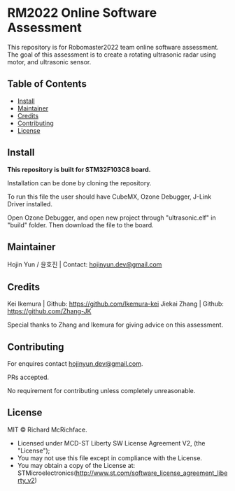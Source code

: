 # RM2022 Online Software Assessment

This repository is for Robomaster2022 team online software assessment. The goal of this assessment is to create a rotating ultrasonic radar using motor, and ultrasonic sensor.

## Table of Contents
- [Install](#Install)
- [Maintainer](#Maintainer)
- [Credits](#Credits)
- [Contributing](#Contributing)
- [License](#License)

## Install
**This repository is built for STM32F103C8 board.**

Installation can be done by cloning the repository.

To run this file the user should have CubeMX, Ozone Debugger, J-Link Driver installed.

Open Ozone Debugger, and open new project through "ultrasonic.elf" in "build" folder. Then download the file to the board.

## Maintainer
Hojin Yun / 윤호진 | Contact: hojinyun.dev@gmail.com

## Credits
Kei Ikemura | Github: https://github.com/Ikemura-kei
Jiekai Zhang | Github: https://github.com/Zhang-JK

Special thanks to Zhang and Ikemura for giving advice on this assessment.

## Contributing
For enquires contact hojinyun.dev@gmail.com.

PRs accepted.

No requirement for contributing unless completely unreasonable.

## License

MIT © Richard McRichface.

  * Licensed under MCD-ST Liberty SW License Agreement V2, (the "License");
  * You may not use this file except in compliance with the License.
  * You may obtain a copy of the License at: STMicroelectronics(http://www.st.com/software_license_agreement_liberty_v2)
